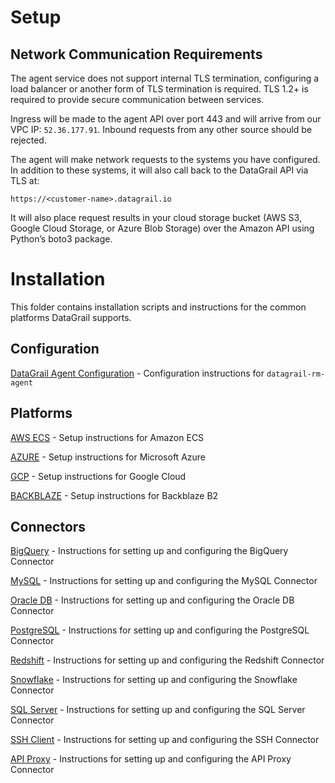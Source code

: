 # Setup

## Network Communication Requirements

The agent service does not support internal TLS termination, configuring a load balancer or another form of TLS
termination is required. TLS 1.2+ is required to provide secure communication between services.

Ingress will be made to the agent API over port 443 and will arrive from our VPC IP: `52.36.177.91`. Inbound requests
from any other source should be rejected.

The agent will make network requests to the systems you have configured. In addition to these systems, it will also call
back to the DataGrail API via TLS at:

```
https://<customer-name>.datagrail.io
```

It will also place request results in your cloud storage bucket (AWS S3, Google Cloud Storage, or Azure Blob Storage)
over the Amazon API using Python’s boto3 package.

# Installation

This folder contains installation scripts and instructions for the common platforms DataGrail supports.

## Configuration

[DataGrail Agent Configuration](../CONFIGURATION.md) - Configuration instructions for `datagrail-rm-agent`

## Platforms

[AWS ECS](AWS_ECS_README.md) - Setup instructions for Amazon ECS

[AZURE](AZURE_README.md) - Setup instructions for Microsoft Azure

[GCP](GCP_README.md) - Setup instructions for Google Cloud

[BACKBLAZE](BACKBLAZE_B2.md) - Setup instructions for Backblaze B2

## Connectors

[BigQuery](../connectors/BIG_QUERY.md) - Instructions for setting up and configuring the BigQuery Connector

[MySQL](../connectors/MYSQL.md) - Instructions for setting up and configuring the MySQL Connector

[Oracle DB](../connectors/ORACLE_DB.md) - Instructions for setting up and configuring the Oracle DB Connector

[PostgreSQL](../connectors/POSTGRES.md) - Instructions for setting up and configuring the PostgreSQL Connector

[Redshift](../connectors/REDSHIFT.md) - Instructions for setting up and configuring the Redshift Connector

[Snowflake](../connectors/SNOWFLAKE.md) - Instructions for setting up and configuring the Snowflake Connector

[SQL Server](../connectors/SQL_SERVER.md) - Instructions for setting up and configuring the SQL Server Connector

[SSH Client](../connectors/SSH.md) - Instructions for setting up and configuring the SSH Connector

[API Proxy](../connectors/API_PROXY.md) - Instructions for setting up and configuring the API Proxy Connector
